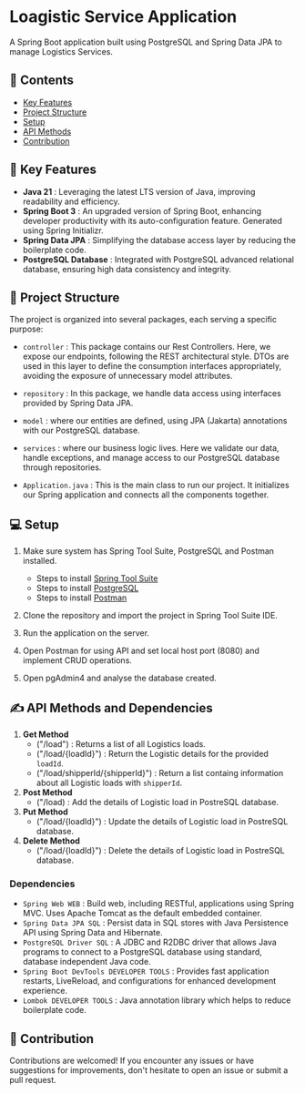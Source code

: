 # Loagistic Service Application

A Spring Boot application built using PostgreSQL and Spring Data JPA to manage Logistics Services.

## 📜 Contents
- [Key Features](https://github.com/rahulmangla28/Logistic_Service_Spring_Boot_Application#-key-features)
- [Project Structure](https://github.com/rahulmangla28/Logistic_Service_Spring_Boot_Application#-project-structure)
- [Setup](https://github.com/rahulmangla28/Logistic_Service_Spring_Boot_Application#-setup)
- [API Methods](https://github.com/rahulmangla28/Logistic_Service_Spring_Boot_Application#%EF%B8%8F-api-methods-and-dependencies)
- [Contribution](https://github.com/rahulmangla28/Logistic_Service_Spring_Boot_Application#-contribution)

## 📑 Key Features
- **Java 21** : Leveraging the latest LTS version of Java, improving readability and efficiency.
- **Spring Boot 3** : An upgraded version of Spring Boot, enhancing developer productivity with its auto-configuration feature. Generated using Spring Initializr.
- **Spring Data JPA** : Simplifying the database access layer by reducing the boilerplate code.
- **PostgreSQL Database** : Integrated with PostgreSQL advanced relational database, ensuring high data consistency and integrity.

## 📝 Project Structure
  
  The project is organized into several packages, each serving a specific purpose:

  - `controller` : This package contains our Rest Controllers. Here, we expose our endpoints, following the REST architectural style. DTOs are used in this layer to define the consumption interfaces appropriately,
    avoiding the exposure of unnecessary model attributes.

  - `repository` : In this package, we handle data access using interfaces provided by Spring Data JPA.

  - `model` : where our entities are defined, using JPA (Jakarta) annotations with our PostgreSQL database.

  - `services` : where our business logic lives. Here we validate our data, handle exceptions, and manage access to our PostgreSQL database through repositories.

  - `Application.java` : This is the main class to run our project. It initializes our Spring application and connects all the components together.

## 💻 Setup

1. Make sure system has Spring Tool Suite, PostgreSQL and Postman installed.

    -  Steps to install [Spring Tool Suite](https://github.com/rahulmangla28/Logistic_Service_Spring_Boot_Application/wiki/Installation-Steps#steps-to-install-spring-tool-suite)
    -  Steps to install [PostgreSQL](https://github.com/rahulmangla28/Logistic_Service_Spring_Boot_Application/wiki/Installation-Steps#steps-to-install-postgresql)
    -  Steps to install [Postman](https://github.com/rahulmangla28/Logistic_Service_Spring_Boot_Application/wiki/Installation-Steps#steps-to-install-postman)

2. Clone the repository and import the project in Spring Tool Suite IDE.
3. Run the application on the server.
4. Open Postman for using API and set local host port (8080) and implement CRUD operations.
5. Open pgAdmin4 and analyse the database created.

## ✍️ API Methods and Dependencies
1. **Get Method**
    - ("/load") : Returns a list of all Logistics loads.
    - ("/load/{loadId}") : Return the Logistic details for the provided `loadId`.
    - ("/load/shipperId/{shipperId}") : Return a list containg information about all Logistic loads with `shipperId`.
2. **Post Method** 
    - ("/load) : Add the details of Logistic load in PostreSQL database.
3. **Put Method**
    - ("/load/{loadId}") : Update the details of Logistic load in PostreSQL database.
4. **Delete Method**
    - ("/load/{loadId}") : Delete the details of Logistic load in PostreSQL database.
  
### Dependencies
- `Spring Web WEB` : Build web, including RESTful, applications using Spring MVC. Uses Apache Tomcat as the default embedded container.
- `Spring Data JPA SQL` : Persist data in SQL stores with Java Persistence API using Spring Data and Hibernate.
- `PostgreSQL Driver SQL` : A JDBC and R2DBC driver that allows Java programs to connect to a PostgreSQL database using standard, database independent Java code.
- `Spring Boot DevTools DEVELOPER TOOLS` : Provides fast application restarts, LiveReload, and configurations for enhanced development experience.
- `Lombok DEVELOPER TOOLS` : Java annotation library which helps to reduce boilerplate code.

## 🤝 Contribution

Contributions are welcomed! If you encounter any issues or have suggestions for improvements, don't hesitate to open an issue or submit a pull request.

